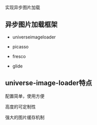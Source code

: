 实现异步图片加载

## 异步图片加载框架

- universeimageloader

- picasso
- fresco
- glide



## universe-image-loader特点

配置简单，使用方便

高度的可定制性

强大的图片缓存机制

